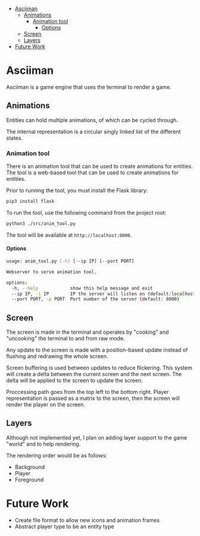 - [Asciiman](#asciiman)
  - [Animations](#animations)
    - [Animation tool](#animation-tool)
      - [Options](#options)
  - [Screen](#screen)
  - [Layers](#layers)
- [Future Work](#future-work)

# Asciiman

Asciiman is a game engine that uses the terminal to render a game.

## Animations

Entities can hold multiple animations, of which can be cycled through.

The internal representation is a circular singly linked list of the different states.

### Animation tool

There is an animation tool that can be used to create animations for entities. The tool is a web-based tool that can be used to create animations for entities.

Prior to running the tool, you must install the Flask library:

```bash
pip3 install flask
```

To run the tool, use the following command from the project root:

```bash
python3 ./src/anim_tool.py
```

The tool will be available at `http://localhost:8000`.

#### Options

```bash
usage: anim_tool.py [-h] [--ip IP] [--port PORT]

Webserver to serve animation tool.

options:
  -h, --help            show this help message and exit
  --ip IP, -i IP        IP the server will listen on (default:localhost)
  --port PORT, -p PORT  Port number of the server (default: 8000)
```

## Screen

The screen is made in the terminal and operates by "cooking" and "uncooking" the terminal to and from raw mode.

Any update to the screen is made with a position-based update instead of flushing and redrawing the whole screen.

Screen buffering is used between updates to reduce flickering. This system will create a delta between the current screen and the next screen. The delta will be applied to the screen to update the screen.

Proccessing path goes from the top left to the bottom right.
Player representation is passed as a matrix to the screen, then the screen will render the player on the screen.

## Layers

Although not implemented yet, I plan on adding layer support to the game "world" and to help rendering.

The rendering order would be as follows:

- Background
- Player
- Foreground


# Future Work

- Create file format to allow new icons and animation frames
- Abstract player type to be an entity type
